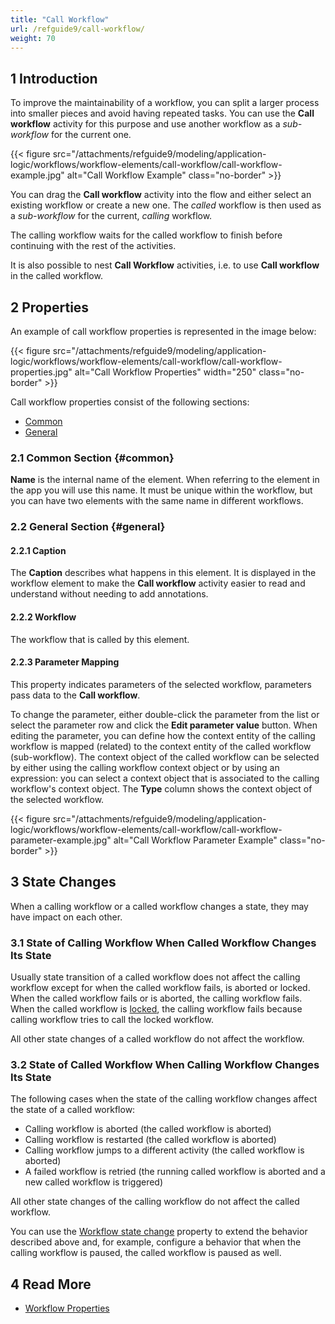 ```yaml
---
title: "Call Workflow"
url: /refguide9/call-workflow/
weight: 70
---
```


## 1 Introduction

To improve the maintainability of a workflow, you can split a larger process into smaller pieces and avoid having repeated tasks. You can use the **Call workflow** activity for this purpose and use another workflow as a *sub-workflow* for the current one. 

{{< figure src="/attachments/refguide9/modeling/application-logic/workflows/workflow-elements/call-workflow/call-workflow-example.jpg" alt="Call Workflow Example" class="no-border" >}}

You can drag the **Call workflow** activity into the flow and either select an existing workflow or create a new one. The *called* workflow is then used as a *sub-workflow* for the current, *calling* workflow.   

The calling workflow waits for the called workflow to finish before continuing with the rest of the activities. 

It is also possible to nest **Call Workflow** activities, i.e. to use **Call workflow** in the called workflow.

## 2 Properties

An example of call workflow properties is represented in the image below:

{{< figure src="/attachments/refguide9/modeling/application-logic/workflows/workflow-elements/call-workflow/call-workflow-properties.jpg" alt="Call Workflow Properties" width="250" class="no-border" >}}

Call workflow properties consist of the following sections:

* [Common](#common)
* [General](#general)

### 2.1 Common Section {#common}

**Name** is the internal name of the element. When referring to the element in the app you will use this name. It must be unique within the workflow, but you can have two elements with the same name in different workflows.

### 2.2 General Section {#general}

#### 2.2.1 Caption

The **Caption** describes what happens in this element. It is displayed in the workflow element to make the **Call workflow** activity easier to read and understand without needing to add annotations.

#### 2.2.2 Workflow

The workflow that is called by this element.

#### 2.2.3 Parameter Mapping

This property indicates parameters of the selected workflow, parameters pass data to the **Call workflow**. 

To change the parameter, either double-click the parameter from the list or select the parameter row and click the **Edit parameter value** button. When editing the parameter, you can define how the context entity of the calling workflow is mapped (related) to the context entity of the called workflow (sub-workflow). The context object of the called workflow can be selected by either using the calling workflow context object or by using an expression: you can select a context object that is associated to the calling workflow's context object. The **Type** column shows the context object of the selected workflow. 

{{< figure src="/attachments/refguide9/modeling/application-logic/workflows/workflow-elements/call-workflow/call-workflow-parameter-example.jpg" alt="Call Workflow Parameter Example" class="no-border" >}}

## 3 State Changes

When a calling workflow or a called workflow changes a state, they may have impact on each other.

### 3.1 State of Calling Workflow When Called Workflow Changes Its State

Usually state transition of a called workflow does not affect the calling workflow except for when the called workflow fails, is aborted or locked. When the called workflow fails or is aborted, the calling workflow fails. When the called workflow is [locked](/refguide9/lock-workflow/), the calling workflow fails because calling workflow tries to call the locked workflow.

All other state changes of a called workflow do not affect the workflow.

### 3.2 State of Called Workflow When Calling Workflow Changes Its State

The following cases when the state of the calling workflow changes affect the state of a called workflow:

* Calling workflow is aborted (the called workflow is aborted)
* Calling workflow is restarted (the called workflow is aborted)
* Calling workflow jumps to a different activity (the called workflow is aborted)
* A failed workflow is retried (the running called workflow is aborted and a new called workflow is triggered)

All other state changes of the calling workflow do not affect the called workflow.

You can use the [Workflow state change](/refguide9/workflow-properties/#workflow-state-change) property to extend the behavior described above and, for example, configure a behavior that when the calling workflow is paused, the called workflow is paused as well.

## 4 Read More

* [Workflow Properties](/refguide9/workflow-properties/)
